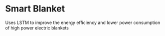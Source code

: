 # Smart Blanket 
Uses LSTM to improve the energy efficiency and lower power consumption of high power electric blankets
